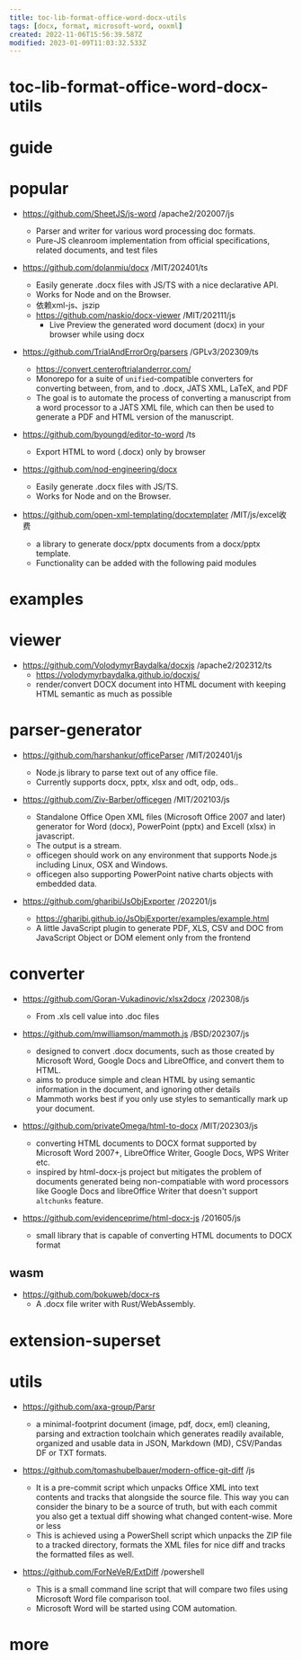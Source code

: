 ```yaml
---
title: toc-lib-format-office-word-docx-utils
tags: [docx, format, microsoft-word, ooxml]
created: 2022-11-06T15:56:39.587Z
modified: 2023-01-09T11:03:32.533Z
---
```


# toc-lib-format-office-word-docx-utils

# guide

# popular
- https://github.com/SheetJS/js-word /apache2/202007/js
  - Parser and writer for various word processing doc formats. 
  - Pure-JS cleanroom implementation from official specifications, related documents, and test files

- https://github.com/dolanmiu/docx /MIT/202401/ts
  - Easily generate .docx files with JS/TS with a nice declarative API. 
  - Works for Node and on the Browser.
  - 依赖xml-js、jszip
  - https://github.com/naskio/docx-viewer /MIT/202111/js
    - Live Preview the generated word document (docx) in your browser while using docx

- https://github.com/TrialAndErrorOrg/parsers /GPLv3/202309/ts
  - https://convert.centeroftrialanderror.com/
  - Monorepo for a suite of `unified`-compatible converters for converting between, from, and to .docx, JATS XML, LaTeX, and PDF
  - The goal is to automate the process of converting a manuscript from a word processor to a JATS XML file, which can then be used to generate a PDF and HTML version of the manuscript.

- https://github.com/byoungd/editor-to-word /ts
  - Export HTML to word (.docx) only by browser 

- https://github.com/nod-engineering/docx
  - Easily generate .docx files with JS/TS. 
  - Works for Node and on the Browser.

- https://github.com/open-xml-templating/docxtemplater /MIT/js/excel收费
  - a library to generate docx/pptx documents from a docx/pptx template.
  - Functionality can be added with the following paid modules
# examples

# viewer
- https://github.com/VolodymyrBaydalka/docxjs /apache2/202312/ts
  - https://volodymyrbaydalka.github.io/docxjs/
  - render/convert DOCX document into HTML document with keeping HTML semantic as much as possible
# parser-generator
- https://github.com/harshankur/officeParser /MIT/202401/js
  - Node.js library to parse text out of any office file. 
  - Currently supports docx, pptx, xlsx and odt, odp, ods..

- https://github.com/Ziv-Barber/officegen /MIT/202103/js
  - Standalone Office Open XML files (Microsoft Office 2007 and later) generator for Word (docx), PowerPoint (pptx) and Excell (xlsx) in javascript. 
  - The output is a stream.
  - officegen should work on any environment that supports Node.js including Linux, OSX and Windows. 
  - officegen also supporting PowerPoint native charts objects with embedded data.

- https://github.com/gharibi/JsObjExporter /202201/js
  - https://gharibi.github.io/JsObjExporter/examples/example.html
  - A little JavaScript plugin to generate PDF, XLS, CSV and DOC from JavaScript Object or DOM element only from the frontend
# converter
- https://github.com/Goran-Vukadinovic/xlsx2docx /202308/js
  - From .xls cell value into .doc files

- https://github.com/mwilliamson/mammoth.js /BSD/202307/js
  - designed to convert .docx documents, such as those created by Microsoft Word, Google Docs and LibreOffice, and convert them to HTML.
  - aims to produce simple and clean HTML by using semantic information in the document, and ignoring other details
  - Mammoth works best if you only use styles to semantically mark up your document.

- https://github.com/privateOmega/html-to-docx /MIT/202303/js
  - converting HTML documents to DOCX format supported by Microsoft Word 2007+, LibreOffice Writer, Google Docs, WPS Writer etc.
  - inspired by html-docx-js project but mitigates the problem of documents generated being non-compatiable with word processors like Google Docs and libreOffice Writer that doesn't support `altchunks` feature.

- https://github.com/evidenceprime/html-docx-js /201605/js
  - small library that is capable of converting HTML documents to DOCX format 

## wasm

- https://github.com/bokuweb/docx-rs
  - A .docx file writer with Rust/WebAssembly.
# extension-superset

# utils
- https://github.com/axa-group/Parsr
  - a minimal-footprint document (image, pdf, docx, eml) cleaning, parsing and extraction toolchain which generates readily available, organized and usable data in JSON, Markdown (MD), CSV/Pandas DF or TXT formats.

- https://github.com/tomashubelbauer/modern-office-git-diff /js
  - It is a pre-commit script which unpacks Office XML into text contents and tracks that alongside the source file. This way you can consider the binary to be a source of truth, but with each commit you also get a textual diff showing what changed content-wise. More or less
  - This is achieved using a PowerShell script which unpacks the ZIP file to a tracked directory, formats the XML files for nice diff and tracks the formatted files as well.

- https://github.com/ForNeVeR/ExtDiff /powershell
  - This is a small command line script that will compare two files using Microsoft Word file comparison tool. 
  - Microsoft Word will be started using COM automation.
# more
